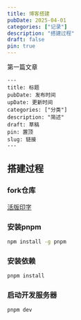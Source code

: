 ```yaml
---
title: 博客搭建
pubDate: 2025-04-01
categories: ["记录"]
description: "搭建过程"
draft: false
pin: true
---
```

第一篇文章

```frontmatter
---
title: 标题
pubDate: 发布时间
upDate: 更新时间
categories: ["分类"]
description: "简述"
draft: 草稿
pin: 置顶
slug: 链接
---
```

## 搭建过程
### fork仓库

[活版印字](https://github.com/moeyua/astro-theme-typography)

### 安装pnpm

```bash
npm install -g pnpm
```

### 安装依赖

```bash
pnpm install
```

### 启动开发服务器

```bash
pnpm dev
```
